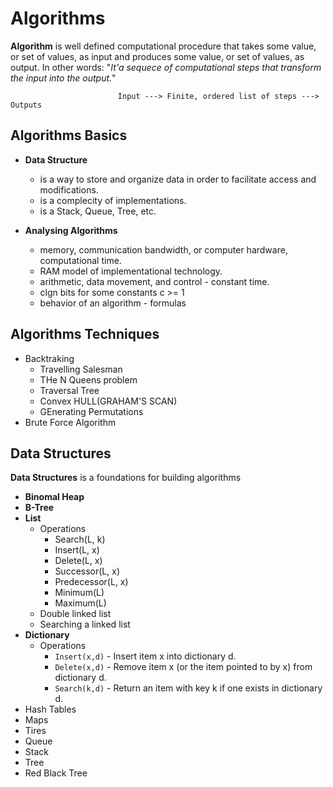 # Algorithms

**Algorithm** is well defined computational procedure that takes some value, or set of values, as input and produces some value, or set of values, as output. In other words: "*It'a sequece of computational steps that transform the input into the output.*"

                            Input ---> Finite, ordered list of steps ---> Outputs

## Algorithms Basics

- **Data Structure**
  - is a way to store and organize data in order to facilitate access and modifications.
  - is a complecity of implementations.
  - is a Stack, Queue, Tree, etc.

- **Analysing Algorithms**
  - memory, communication bandwidth, or computer hardware, computational time.
  - RAM model of implementational technology.
  - arithmetic, data movement, and control - constant time.
  - clgn bits for some constants c >= 1
  - behavior of an algorithm - formulas
 
## Algorithms Techniques

- Backtraking
  - Travelling Salesman
  - THe N Queens problem
  - Traversal Tree
  - Convex HULL(GRAHAM'S SCAN)
  - GEnerating Permutations
- Brute Force Algorithm

## Data Structures

**Data Structures** is a foundations for building algorithms

- **Binomal Heap**
- **B-Tree**
- **List**
  - Operations
    - Search(L, k)
    - Insert(L, x)
    - Delete(L, x)
    - Successor(L, x)
    - Predecessor(L, x)
    - Minimum(L)
    - Maximum(L)
  - Double linked list
  - Searching a linked list
- **Dictionary**
  - Operations
    - `Insert(x,d)` - Insert item x into dictionary d.
    - `Delete(x,d)` - Remove item x (or the item pointed to by x) from dictionary d.
    - `Search(k,d)` - Return an item with key k if one exists in dictionary d.
- Hash Tables
- Maps
- Tires
- Queue
- Stack
- Tree
- Red Black Tree
